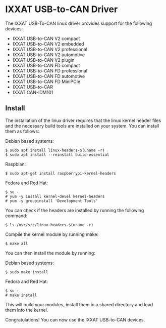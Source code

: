 # IXXAT USB-to-CAN Driver

The IXXAT USB-To-CAN linux driver provides support for the following devices:

* IXXAT USB-to-CAN V2 compact
* IXXAT USB-to-CAN V2 embedded
* IXXAT USB-to-CAN V2 professional
* IXXAT USB-to-CAN V2 automotive
* IXXAT USB-to-CAN V2 plugin
* IXXAT USB-to-CAN FD compact
* IXXAT USB-to-CAN FD professional
* IXXAT USB-to-CAN FD automotive
* IXXAT USB-to-CAN FD MiniPCIe
* IXXAT USB-to-CAR
* IXXAT CAN-IDM101

## Install

The installation of the linux driver requires that the linux kernel header files
and the necessary build tools are installed on your system. You can install them as follows:

Debian based systems:

```
$ sudo apt install linux-headers-$(uname -r)
$ sudo apt install --reinstall build-essential
```

Raspbian:
```
$ sudo apt-get install raspberrypi-kernel-headers
```

Fedora and Red Hat:

```
$ su -
# yum -y install kernel-devel kernel-headers
# yum -y groupinstall 'Development Tools'
```





You can check if the headers are installed by running the following command:

```
$ ls /usr/src/linux-headers-$(uname -r)
```

Compile the kernel module by running make:

```
$ make all
```

You can then install the module by running:

Debian based systems:

```
$ sudo make install
```

Fedora and Red Hat:

```
$ su -
# make install
```

This will build your modules, install them in a shared directory and load
them into the kernel.

Congratulations! You can now use the IXXAT USB-to-CAN devices.
